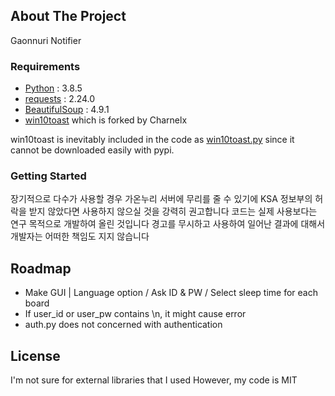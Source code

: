 <!-- ABOUT THE PROJECT -->
## About The Project

Gaonnuri Notifier

### Requirements

* [Python](https://www.python.org/) : 3.8.5
* [requests](https://pypi.org/project/requests/) : 2.24.0
* [BeautifulSoup](https://pypi.org/project/beautifulsoup4/) : 4.9.1
* [win10toast](https://github.com/Charnelx/Windows-10-Toast-Notifications) which is forked by Charnelx

win10toast is inevitably included in the code as [win10toast.py](./win10toast.py) since it cannot be downloaded easily with pypi.

<!-- GETTING STARTED -->
### Getting Started

장기적으로 다수가 사용할 경우 가온누리 서버에 무리를 줄 수 있기에
KSA 정보부의 허락을 받지 않았다면 사용하지 않으실 것을 강력히 권고합니다
코드는 실제 사용보다는 연구 목적으로 개발하여 올린 것입니다
경고를 무시하고 사용하여 일어난 결과에 대해서 개발자는 어떠한 책임도 지지 않습니다

<!-- ROADMAP -->
## Roadmap

* Make GUI | Language option / Ask ID & PW / Select sleep time for each board
* If user_id or user_pw contains \n, it might cause error
* auth.py does not concerned with authentication

<!-- LICENSE -->
## License
I'm not sure for external libraries that I used
However, my code is MIT

